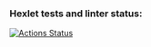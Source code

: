 ### Hexlet tests and linter status:
[![Actions Status](https://github.com/anawachovski/frontend-project-11/actions/workflows/hexlet-check.yml/badge.svg)](https://github.com/anawachovski/frontend-project-11/actions)